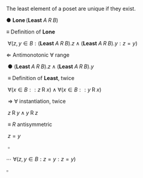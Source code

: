 The least element of a poset are unique if they exist.

●	$\textbf{Lone} \, (\textbf{Least} \; A \; R \; B)$

$\equiv$		Definition of $\textbf{Lone}$

​	$\forall(z,y \in B : (\textbf{Least} \; A \; R \; B).z \wedge (\textbf{Least} \; A \; R \; B).y : z = y)$

$\Leftarrow$		Antimonotonic $\forall$ range

​	●	$(\textbf{Least} \; A \; R \; B).z \wedge (\textbf{Least} \; A \; R \; B).y$

​	$\equiv$		Definition of $\textbf{Least}$, twice

​		$\forall(x \in B :: z \mathbin{R} x) \wedge \forall(x \in B :: y \mathbin{R} x)$

​	$\Rightarrow$		$\forall$ instantiation, twice

​		$z \mathbin{R} y \wedge y \mathbin{R} z$

​	$\equiv$		$R$ antisymmetric

​		$z = y$​

​	$\square$

$\cdots$	$\forall(z,y \in B : z = y : z = y)$

$\square$
